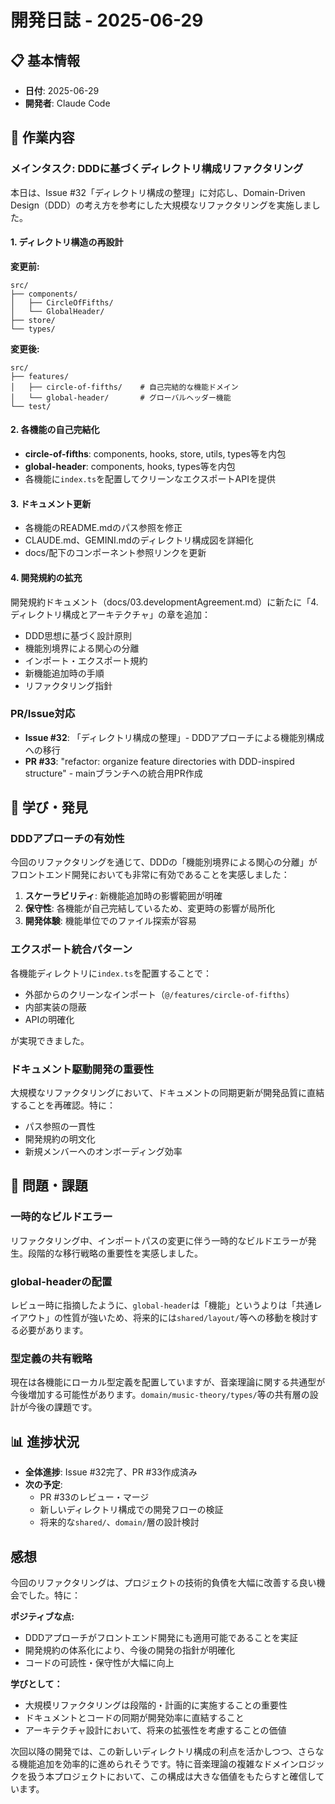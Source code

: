 # 開発日誌 - 2025-06-29

## 📋 基本情報

- **日付**: 2025-06-29
- **開発者**: Claude Code

## 🎯 作業内容

### メインタスク: DDDに基づくディレクトリ構成リファクタリング

本日は、Issue #32「ディレクトリ構成の整理」に対応し、Domain-Driven Design（DDD）の考え方を参考にした大規模なリファクタリングを実施しました。

#### 1. ディレクトリ構造の再設計

**変更前:**

```
src/
├── components/
│   ├── CircleOfFifths/
│   └── GlobalHeader/
├── store/
└── types/
```

**変更後:**

```
src/
├── features/
│   ├── circle-of-fifths/    # 自己完結的な機能ドメイン
│   └── global-header/       # グローバルヘッダー機能
└── test/
```

#### 2. 各機能の自己完結化

- **circle-of-fifths**: components, hooks, store, utils, types等を内包
- **global-header**: components, hooks, types等を内包
- 各機能に`index.ts`を配置してクリーンなエクスポートAPIを提供

#### 3. ドキュメント更新

- 各機能のREADME.mdのパス参照を修正
- CLAUDE.md、GEMINI.mdのディレクトリ構成図を詳細化
- docs/配下のコンポーネント参照リンクを更新

#### 4. 開発規約の拡充

開発規約ドキュメント（docs/03.developmentAgreement.md）に新たに「4. ディレクトリ構成とアーキテクチャ」の章を追加：

- DDD思想に基づく設計原則
- 機能別境界による関心の分離
- インポート・エクスポート規約
- 新機能追加時の手順
- リファクタリング指針

### PR/Issue対応

- **Issue #32**: 「ディレクトリ構成の整理」- DDDアプローチによる機能別構成への移行
- **PR #33**: "refactor: organize feature directories with DDD-inspired structure" - mainブランチへの統合用PR作成

## 🔧 学び・発見

### DDDアプローチの有効性

今回のリファクタリングを通じて、DDDの「機能別境界による関心の分離」がフロントエンド開発においても非常に有効であることを実感しました：

1. **スケーラビリティ**: 新機能追加時の影響範囲が明確
2. **保守性**: 各機能が自己完結しているため、変更時の影響が局所化
3. **開発体験**: 機能単位でのファイル探索が容易

### エクスポート統合パターン

各機能ディレクトリに`index.ts`を配置することで：

- 外部からのクリーンなインポート（`@/features/circle-of-fifths`）
- 内部実装の隠蔽
- APIの明確化

が実現できました。

### ドキュメント駆動開発の重要性

大規模なリファクタリングにおいて、ドキュメントの同期更新が開発品質に直結することを再確認。特に：

- パス参照の一貫性
- 開発規約の明文化
- 新規メンバーへのオンボーディング効率

## 🚫 問題・課題

### 一時的なビルドエラー

リファクタリング中、インポートパスの変更に伴う一時的なビルドエラーが発生。段階的な移行戦略の重要性を実感しました。

### global-headerの配置

レビュー時に指摘したように、`global-header`は「機能」というよりは「共通レイアウト」の性質が強いため、将来的には`shared/layout/`等への移動を検討する必要があります。

### 型定義の共有戦略

現在は各機能にローカル型定義を配置していますが、音楽理論に関する共通型が今後増加する可能性があります。`domain/music-theory/types/`等の共有層の設計が今後の課題です。

## 📊 進捗状況

- **全体進捗**: Issue #32完了、PR #33作成済み
- **次の予定**:
  - PR #33のレビュー・マージ
  - 新しいディレクトリ構成での開発フローの検証
  - 将来的な`shared/`、`domain/`層の設計検討

## 感想

今回のリファクタリングは、プロジェクトの技術的負債を大幅に改善する良い機会でした。特に：

**ポジティブな点:**

- DDDアプローチがフロントエンド開発にも適用可能であることを実証
- 開発規約の体系化により、今後の開発の指針が明確化
- コードの可読性・保守性が大幅に向上

**学びとして：**

- 大規模リファクタリングは段階的・計画的に実施することの重要性
- ドキュメントとコードの同期が開発効率に直結すること
- アーキテクチャ設計において、将来の拡張性を考慮することの価値

次回以降の開発では、この新しいディレクトリ構成の利点を活かしつつ、さらなる機能追加を効率的に進められそうです。特に音楽理論の複雑なドメインロジックを扱う本プロジェクトにおいて、この構成は大きな価値をもたらすと確信しています。
